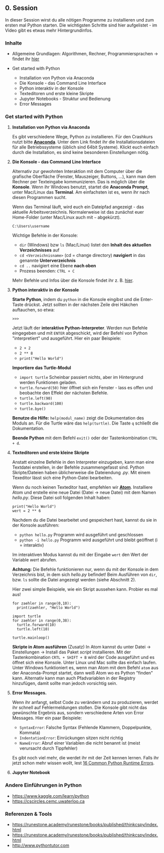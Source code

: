 ## 0. Session

In dieser Session wirst du alle nötigen Programme zu installieren und zum ersten mal Python starten. Die wichtigsten Schritte sind hier aufgelistet - im Video gibt es etwas mehr Hintergrundinfos.

### Inhalte

* Allgemeine Grundlagen: Algorithmen, Rechner, Programmiersprachen -> findet ihr [hier](grundlagen)

* Get started with Python
  * Installation von Python via Anaconda
  * Die Konsole - das Command Line Interface
  * Python interaktiv in der Konsole
  * Texteditoren und erste kleine Skripte
  * Jupyter Notebooks - Struktur und Bedienung
  * Error Messages

### Get started with Python

1. **Installation von Python via Anaconda** 

    Es gibt verschiedene Wege, Python zu installieren. Für den Crashkurs nutzt bitte [**Anaconda**](https://www.anaconda.com/products/individual). Unter dem Link findet ihr die    Installationsdateien für alle Betriebssysteme (üblich sind 64bit Systeme). Klickt euch einfach durch die Installation, es sind keine besonderen Einstellungen nötig.


2. **Die Konsole - das Command Line Interface**

    Alternativ zur gewohnten Interaktion mit dem Computer über die grafische Oberfläche (Fenster, Mauszeiger, Buttons, ...), kann man dem Rechner per Texteingabe kommunizieren.
    Das is möglich über die **Konsole**. Wenn ihr Windows benutzt, startet die **Anaconda Prompt**, unter Mac/Linux das **Terminal**. Am einfachsten ist es, wenn ihr nach diesen Programmen sucht.
    
    Wenn das Terminal läuft, wird euch ein Dateipfad angezeigt - das aktuelle Arbeitsverzeichnis. Normalerweise ist das zunächst euer Home-Folder (unter Mac/Linux auch mit `~` abgekürzt).
    ```
    C:\Users\username
    ```
    Wichtige Befehle in der Konsole:
    * `dir` (Windows) bzw `ls` (Mac/Linux) listet den **Inhalt des aktuellen Verzeichnisses** auf
    * `cd <Verzeichnisname>` (cd = change directory) **navigiert** in das genannte **Unterverzeichnis**
    * `cd ..` navigiert eine Ebene **nach oben**
    * Prozess beenden: `CTRL + C`
    
    Mehr Befehle und Infos über die Konsole findet ihr z. B. [hier](https://towardsdatascience.com/a-quick-guide-to-using-command-line-terminal-96815b97b955).

3. **Python interaktiv in der Konsole** 

    **Starte Python**, indem du `python` in die Konsole eingibst und die Enter-Taste drückst. Jetzt sollten in der nächsten Zeile drei Häkchen auftauchen, so etwa: 
    ```     
    >>> 
    ```
    Jetzt läuft der **interaktive Python-Interpreter**. Werden nun Befehle eingegeben und mit `ENTER` abgeschickt, wird der Befehl von Python "interpretiert" und ausgeführt.
    Hier ein paar Beispiele:
    * `2 + 2`
    * `2 ** 8`
    * `print("Hello World")`
    
    **Importiere das Turtle-Modul**
    * `import turtle` Scheinbar passiert nichts, aber im Hintergrund werden Funktionen geladen.
    * `turtle.forward(50)` hier öffnet sich ein Fenster - lass es offen und beobachte den Effekt der nächsten Befehle.
    * `turtle.left(90)`
    * `turtle.backward(100)`
    * `turtle.bye()`
    
    **Benutze die Hilfe:** `help(modul_name)` zeigt die Dokumentation des Moduls an. Für die Turtle wäre das `help(turtle)`.
    Die Taste `q` schließt die Dokumentation.
    
    **Beende Python** mit dem Befehl `exit()` oder der Tastenkombination `CTRL + d`.

4. **Texteditoren und erste kleine Skripte** 

    Anstatt einzelne Befehle in den Interpreter einzugeben, kann man eine Textdatei erstellen, in der Befehle zusammengefasst sind.
    Python Skripte/Dateien haben üblicherweise die Dateiendung *.py*. Mit einem Texeditor lässt sich eine Python-Datei bearbeiten.
    
    Wenn du noch keinen Texteditor hast, empfehlen wir **[Atom](https://atom.io)**. Installiere Atom und erstelle eine neue Datei (Datei -> neue Datei) mit dem Namen *hello.py*.     Diese Datei soll folgenden Inhalt haben:
    ```
    print("Hello World")
    wert = 2 ** 6
    ```
    Nachdem du die Datei bearbeitet und gespeichert hast, kannst du sie in der Konsole ausführen:
    
    * `python hello.py` Programm wird ausgeführt und geschlossen
    * `python -i hello.py` Programm wird ausgeführt und bleibt geöffnet (i = interaktiv)
    
    Im interaktiven Modus kannst du mit der Eingabe `wert` den Wert der Variable *wert* abrufen.
    
    **Achtung:** Die Befehle funktionieren nur, wenn du mit der Konsole in dem Verzeichnis bist, in dem sich *hello.py* befindet! 
    Beim Ausführen von `dir`, bzw. `ls` sollte die Datei angezeigt werden (siehe Abschnitt 2).

    Hier zwei simple Beispiele, wie ein Skript aussehen kann. Probier es mal aus!
    ```
    for zaehler in range(0,10):
      print(zaehler, "Hello World")
    ```
    ```
    import turtle
    for zaehler in range(0,38):
      turtle.forward(10)
      turtle.left(10)

    turtle.mainloop()
    ```

    **Skripte in Atom ausführen** (Zusatz) In Atom kannst du unter Datei -> Einstellungen -> Install das Paket *script* installieren. Mit der Tastenkombination `CRTL + SHIFT + B` wird der Code ausgeführt und es öffnet sich eine Konsole. Unter Linux und Mac sollte das einfach laufen. Unter Windows funktioniert es, wenn man Atom mit dem Befehl `atom` aus der Anaconda-Prompt startet, dann weiß Atom wo es Python "finden" kann. Alternativ kann man auch Pfadvariablen in der Registry hinzufügen, damit sollte man jedoch vorsichtig sein.

7. **Error Messages.** 

    Wenn ihr anfangt, selbst Code zu verändern und zu produzieren, werdet ihr schnell auf Fehlermeldungen stoßen. Die Konsole gibt nicht das gewünschte Ergebnis aus, sondern verschiedene Arten von Error Messages. Hier ein paar Beispiele:
    * `SyntaxError`: Falsche Syntax (Fehlende Klammern, Doppelpunkte, Kommata)
    * `IndentationError`: Einrückungen sitzen nicht richtig
    * `NameError`: Abruf einer Variablen die nicht benannt ist (meist verursacht durch Tippfehler)

    Es gibt noch viel mehr, die werdet ihr mit der Zeit kennen lernen. Falls ihr jetzt schon mehr wissen wollt, lest [16 Common Python Runtime Errors](https://inventwithpython.com/blog/2012/07/09/16-common-python-runtime-errors-beginners-find).

9. **Jupyter Notebook**


### Andere Einführungen in Python

* https://www.kaggle.com/learn/python
* https://cscircles.cemc.uwaterloo.ca

### Referenzen & Tools

* https://runestone.academy/runestone/books/published/thinkcspy/index.html
* https://runestone.academy/runestone/books/published/thinkcspy/index.html
* http://www.pythontutor.com
